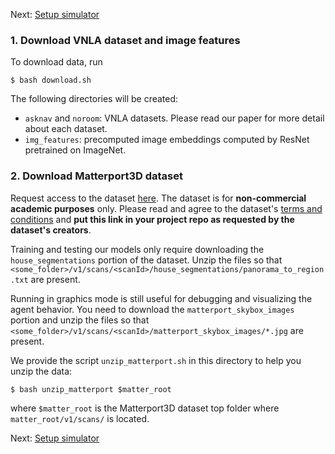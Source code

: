 Next: [Setup simulator](https://github.com/debadeepta/learningtoask/tree/master/code)

### 1. Download VNLA dataset and image features

To download data, run

```
$ bash download.sh
```

The following directories will be created:
* `asknav` and `noroom`: VNLA datasets. Please read our paper for more detail about each dataset.
* `img_features`: precomputed image embeddings computed by ResNet pretrained on ImageNet. 

### 2. Download Matterport3D dataset

Request access to the dataset [here](https://niessner.github.io/Matterport/). The dataset is for **non-commercial academic purposes** only. Please read and agree to the dataset's [terms and conditions](http://dovahkiin.stanford.edu/matterport/public/MP_TOS.pdf) and **put this link in your project repo as requested by the dataset's creators**.

Training and testing our models only require downloading the `house_segmentations` portion of the dataset. Unzip the files so that `<some_folder>/v1/scans/<scanId>/house_segmentations/panorama_to_region.txt` are present. 

Running in graphics mode is still useful for debugging and visualizing the agent behavior. You need to download the `matterport_skybox_images` portion and unzip the files so that `<some_folder>/v1/scans/<scanId>/matterport_skybox_images/*.jpg` are present. 

We provide the script `unzip_matterport.sh` in this directory to help you unzip the data:
```
$ bash unzip_matterport $matter_root
```

where `$matter_root` is the Matterport3D dataset top folder where `matter_root/v1/scans/` is located.  



Next: [Setup simulator](https://github.com/debadeepta/learningtoask/tree/master/code)
